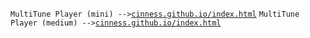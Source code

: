 `MultiTune Player (mini) -->`<a href="https://cinness.github.io/index.html">`cinness.github.io/index.html`</a>
`MultiTune Player (medium) -->`<a href="https://cinness.github.io/index-increase.html">`cinness.github.io/index.html`</a>
